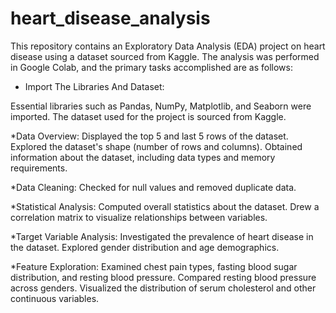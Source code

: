 # heart_disease_analysis

This repository contains an Exploratory Data Analysis (EDA) project on heart disease using a dataset sourced from Kaggle. The analysis was performed in Google Colab, and the primary tasks accomplished are as follows:

* Import The Libraries And Dataset:

Essential libraries such as Pandas, NumPy, Matplotlib, and Seaborn were imported.
The dataset used for the project is sourced from Kaggle.

*Data Overview:
Displayed the top 5 and last 5 rows of the dataset.
Explored the dataset's shape (number of rows and columns).
Obtained information about the dataset, including data types and memory requirements.

*Data Cleaning:
Checked for null values and removed duplicate data.

*Statistical Analysis:
Computed overall statistics about the dataset.
Drew a correlation matrix to visualize relationships between variables.

*Target Variable Analysis:
Investigated the prevalence of heart disease in the dataset.
Explored gender distribution and age demographics.

*Feature Exploration:
Examined chest pain types, fasting blood sugar distribution, and resting blood pressure.
Compared resting blood pressure across genders.
Visualized the distribution of serum cholesterol and other continuous variables.
